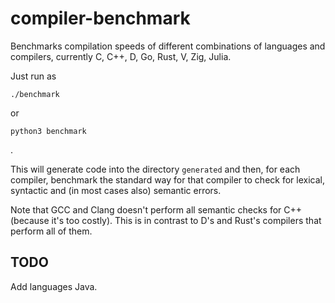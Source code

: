 # compiler-benchmark

Benchmarks compilation speeds of different combinations of languages and
compilers, currently C, C++, D, Go, Rust, V, Zig, Julia.

Just run as

    ./benchmark

or

    python3 benchmark

.

This will generate code into the directory `generated` and then, for each
compiler, benchmark the standard way for that compiler to check for lexical,
syntactic and (in most cases also) semantic errors.

Note that GCC and Clang doesn't perform all semantic checks for C++ (because
it's too costly). This is in contrast to D's and Rust's compilers that perform
all of them.

## TODO

Add languages Java.

